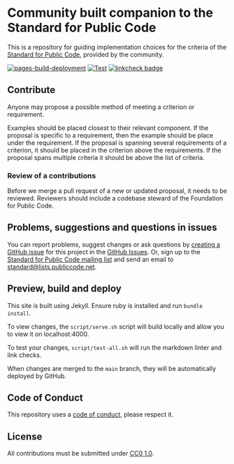 # Community built companion to the Standard for Public Code

This is a repository for guiding implementation choices for the criteria of the [Standard for Public Code](https://standard.publiccode.net), provided by the community.

[![pages-build-deployment](https://github.com/publiccodenet/community-implementation-guide-standard/actions/workflows/pages/pages-build-deployment/badge.svg)](https://github.com/publiccodenet/community-implementation-guide-standard/actions/workflows/pages/pages-build-deployment)
[![Test](https://github.com/publiccodenet/community-implementation-guide-standard/actions/workflows/test.yml/badge.svg)](https://github.com/publiccodenet/community-implementation-guide-standard/actions/workflows/test.yml)
[![linkcheck badge](https://publiccodenet.github.io/publiccodenet-url-check/badges/community-implementation-guide-standard.svg)](https://publiccodenet.github.io/publiccodenet-url-check/community-implementation-guide-standard-url-check-look.json)

## Contribute

Anyone may propose a possible method of meeting a criterion or requirement.

Examples should be placed closest to their relevant component.
If the proposal is specific to a requirement, then the example should be place under the requirement.
If the proposal is spanning several requirements of a criterion, it should be placed in the criterion above the requirements.
If the proposal spans multiple criteria it should be above the list of criteria.

### Review of a contributions

Before we merge a pull request of a new or updated proposal, it needs to be reviewed.
Reviewers should include a codebase steward of the Foundation for Public Code.

## Problems, suggestions and questions in issues

You can report problems, suggest changes or ask questions by [creating a GitHub issue](https://docs.github.com/en/issues/tracking-your-work-with-issues/creating-an-issue) for this project in the [GitHub Issues](https://github.com/publiccodenet/community-implementation-guide-standard/issues).
Or, sign up to the [Standard for Public Code mailing list](https://lists.publiccode.net/mailman/postorius/lists/standard.lists.publiccode.net/) and send an email to [standard@lists.publiccode.net](mailto:standard@lists.publiccode.net).

## Preview, build and deploy

This site is built using Jekyll.
Ensure ruby is installed and run `bundle install`.

To view changes, the `script/serve.sh` script will build locally and allow you to view it on localhost:4000.

To test your changes, `script/test-all.sh` will run the markdown linter and link checks.

When changes are merged to the `main` branch, they will be automatically deployed by GitHub.

## Code of Conduct

This repository uses a [code of conduct](CODE_OF_CONDUCT.md), please respect it.

## License

All contributions must be submitted under [CC0 1.0](LICENSE.md).
